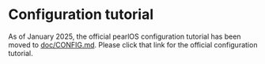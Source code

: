 # Configuration tutorial
As of January 2025, the official pearlOS configuration
tutorial has been moved to [doc/CONFIG.md](https://github.com/ElisStaaf/pearlOS/blob/main/doc/CONFIG.md). Please click that link
for the official configuration tutorial.